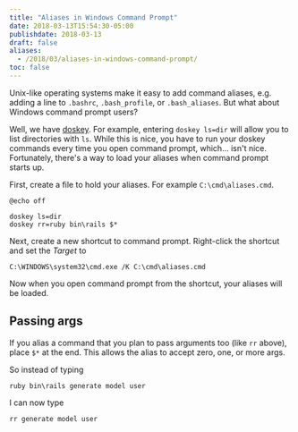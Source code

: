 ```yaml
---
title: "Aliases in Windows Command Prompt"
date: 2018-03-13T15:54:30-05:00
publishdate: 2018-03-13
draft: false
aliases:
  - /2018/03/aliases-in-windows-command-prompt/
toc: false
---
```


Unix-like operating systems make it easy to add command aliases, e.g. adding a line to `.bashrc`, `.bash_profile`, or `.bash_aliases`. But what about Windows command prompt users?

Well, we have [doskey](https://docs.microsoft.com/en-us/windows-server/administration/windows-commands/doskey). For example, entering `doskey ls=dir` will allow you to list directories with `ls`. While this is nice, you have to run your doskey commands every time you open command prompt, which... isn't nice. Fortunately, there's a way to load your aliases when command prompt starts up. 

First, create a file to hold your aliases. For example `C:\cmd\aliases.cmd`.

```
@echo off

doskey ls=dir
doskey rr=ruby bin\rails $*
```

Next, create a new shortcut to command prompt. Right-click the shortcut and set the _Target_ to 

```
C:\WINDOWS\system32\cmd.exe /K C:\cmd\aliases.cmd
```

Now when you open command prompt from the shortcut, your aliases will be loaded. 

## Passing args

If you alias a command that you plan to pass arguments too (like `rr` above), place `$*` at the end. This allows the alias to accept zero, one, or more args. 

So instead of typing

```
ruby bin\rails generate model user
```

I can now type

```
rr generate model user
```
